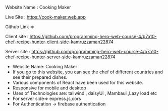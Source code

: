 
Website Name : Cooking Maker 


Live Site : https://cook-maker.web.app

Github Link => 

Client site : https://github.com/programming-hero-web-course-4/b7a10-chef-recipe-hunter-client-side-kamruzzaman22874


Server site : https://github.com/programming-hero-web-course-4/b7a10-chef-recipe-hunter-server-side-kamruzzaman22874


* Website Name: Cooking Maker
* If you go to this website, you can see the chef of different countries and see their prepared dishes.
* Various components of React have been used for this website.
* Responsive for mobile and desktop
* Uses of Technologies are: 
tailwind  , daisyUi , Mambaui ,Lazy load etc
* For server side=>  express.js,cors
* For Authentication -> firebase authentication
